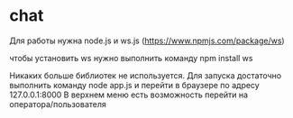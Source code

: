 # chat
Для работы нужна node.js
и ws.js (https://www.npmjs.com/package/ws)

чтобы установить ws нужно выполнить команду
npm install ws

Никаких больше библиотек не используется.
Для запуска достаточно выполнить команду 
node app.js
и перейти в браузере по адресу 127.0.0.1:8000
В верхнем меню есть возможность перейти на оператора/пользователя
